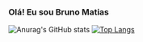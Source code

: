 ### Olá! Eu sou Bruno Matias

![Anurag's GitHub stats](https://github-readme-stats.vercel.app/api?username=brunojosematias&show_icons=true&theme=tokyonight) [![Top Langs](https://github-readme-stats.vercel.app/api/top-langs/?username=brunojosematias&layout=compact&theme=tokyonight&line_height=50)](https://github.com/anuraghazra/github-readme-stats)
